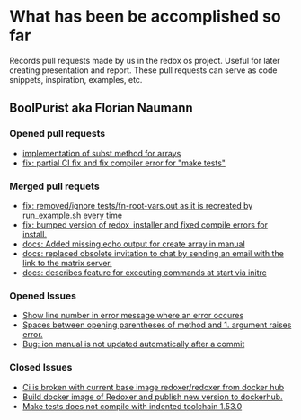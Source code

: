 # What has been be accomplished so far

Records pull requests made by us in the redox os project.
Useful for later creating presentation and report. These pull requests can serve as code snippets, 
inspiration, examples, etc.

## BoolPurist aka Florian Naumann

### Opened pull requests

- [implementation of subst method for arrays](https://gitlab.redox-os.org/redox-os/ion/-/merge_requests/1238)
- [fix: partial CI fix and fix compiler error for "make tests"](https://gitlab.redox-os.org/redox-os/ion/-/merge_requests)

### Merged pull requets

- [fix: removed/ignore tests/fn-root-vars.out as it is recreated by run_example.sh every time](https://gitlab.redox-os.org/redox-os/ion/-/merge_requests/1236)
- [fix: bumped version of redox_installer and fixed compile errors for install.](https://gitlab.redox-os.org/redox-os/redoxer/-/merge_requests/9)
- [docs: Added missing echo output for create array in manual](https://gitlab.redox-os.org/redox-os/ion/-/merge_requests/1233)
- [docs: replaced obsolete invitation to chat by sending an email with the link to the matrix server.](https://gitlab.redox-os.org/redox-os/ion/-/merge_requests/1235)
- [docs: describes feature for executing commands at start via initrc](https://gitlab.redox-os.org/redox-os/ion/-/merge_requests/1234)

### Opened Issues

- [Show line number in error message where an error occures](https://gitlab.redox-os.org/redox-os/ion/-/issues/1022)
- [Spaces between opening parentheses of method and 1. argument raises error.](https://gitlab.redox-os.org/redox-os/ion/-/issues/1021)
- [Bug: ion manual is not updated automatically after a commit](https://gitlab.redox-os.org/redox-os/ion/-/issues/1019)

### Closed Issues

- [Ci is broken with current base image redoxer/redoxer from docker hub](https://gitlab.redox-os.org/redox-os/ion/-/issues/1020)
- [Build docker image of Redoxer and publish new version to dockerhub.](https://gitlab.redox-os.org/redox-os/redoxer/-/issues/7)
- [Make tests does not compile with indented toolchain 1.53.0](https://gitlab.redox-os.org/redox-os/ion/-/issues/1018)

